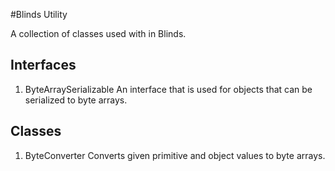 #Blinds Utility

A collection of classes used with in Blinds.

## Interfaces
1. ByteArraySerializable 
An interface that is used for objects that can be serialized to byte arrays. 

## Classes

1. ByteConverter
Converts given primitive and object values to byte arrays.

